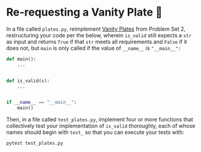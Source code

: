 # Re-requesting a Vanity Plate 🪪

In a file called `plates.py`, reimplement [Vanity Plates](https://cs50.harvard.edu/python/2022/psets/2/plates/) from Problem Set 2, restructuring your code per the below, wherein `is_valid` still expects a `str` as input and returns `True` if that `str` meets all requirements and `False` if it does not, but `main` is only called if the value of `__name__` is `"__main__":`

```python
def main():
    ...


def is_valid(s):
    ...


if __name__ == "__main__":
    main()
```

Then, in a file called `test_plates.py`, implement four or more functions that collectively test your implementation of `is_valid` thoroughly, each of whose names should begin with `test_` so that you can execute your tests with:

```
pytest test_plates.py
```
